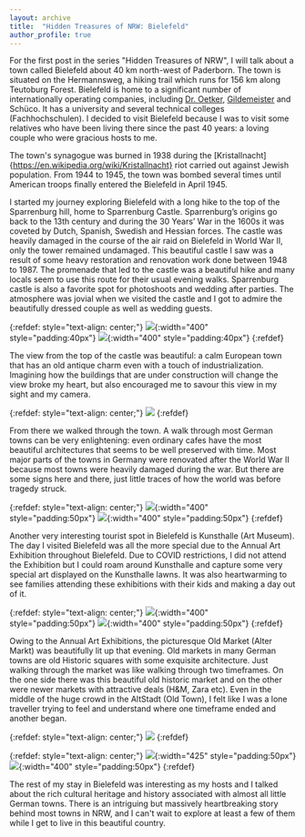 ```yaml
---
layout: archive
title:  "Hidden Treasures of NRW: Bielefeld"
author_profile: true
---
```

For the first post in the series "Hidden Treasures of NRW", I will talk about a town called Bielefeld about 40 km north-west of Paderborn. The town is situated on the Hermannsweg, a hiking trail which runs for 156 km along Teutoburg Forest. Bielefeld is home to a significant number of internationally operating companies, including [Dr. Oetker](https://en.wikipedia.org/wiki/Dr._Oetker), [Gildemeister](https://en.wikipedia.org/wiki/DMG_Mori_Aktiengesellschaft) and Schüco. It has a university and several technical colleges (Fachhochschulen). I decided to visit Bielefeld because I was to visit some relatives who have been living there since the past 40 years: a loving couple who were gracious hosts to me.

The town's synagogue was burned in 1938 during the [Kristallnacht]{https://en.wikipedia.org/wiki/Kristallnacht} riot carried out against Jewish population. From 1944 to 1945, the town was bombed several times until American troops finally entered the Bielefeld in April 1945. 

I started my journey exploring Bielefeld with a long hike to the top of the Sparrenburg hill, home to Sparrenburg Castle. Sparrenburg’s origins go back to the 13th century and during the 30 Years’ War in the 1600s it was coveted by Dutch, Spanish, Swedish and Hessian forces. The castle was heavily damaged in the course of the air raid on Bielefeld in World War II, only the tower remained undamaged. This beautiful castle I saw was a result of some heavy restoration and renovation work done between 1948 to 1987. The promenade that led to the castle was a beautiful hike and many locals seem to use this route for their usual evening walks. Sparrenburg castle is also a favorite spot for photoshoots and wedding after parties. The atmosphere was jovial when we visited the castle and I got to admire the beautifully dressed couple as well as wedding guests. 

{:refdef: style="text-align: center;"}
![](/images/Bielefeld2.jpg){:width="400" style="padding:40px"} 
![](/images/Bielefeld3.jpg){:width="400" style="padding:40px"} 
{:refdef}

The view from the top of the castle was beautiful: a calm European town that has an old antique charm even with a touch of industrialization. Imagining how the buildings that are under construction will change the view broke my heart, but also encouraged me to savour this view in my sight and my camera.

{:refdef: style="text-align: center;"}
![](/images/Bielefeld9.jpg)
{:refdef}

From there we walked through the town. A walk through most German towns can be very enlightening: even ordinary cafes have the most beautiful architectures that seems to be well preserved with time. Most major parts of the towns in Germany were renovated after the World War II because most towns were heavily damaged during the war. But there are some signs here and there, just little traces of how the world was before tragedy struck.

{:refdef: style="text-align: center;"}
![](/images/Bielefeld4.jpg){:width="400" style="padding:50px"} 
![](/images/Bielefeld5.jpg){:width="400" style="padding:50px"} 
{:refdef}

Another very interesting tourist spot in Bielefeld is Kunsthalle (Art Museum). The day I visited Bielefeld was all the more special due to the Annual Art Exhibition throughout Bielefeld. Due to COVID restrictions, I did not attend the Exhibition but I could roam around Kunsthalle and capture some very special art displayed on the Kunsthalle lawns. It was also heartwarming to see families attending these exhibitions with their kids and making a day out of it.

{:refdef: style="text-align: center;"}
![](/images/Bielefeld10.jpg){:width="400" style="padding:50px"} 
![](/images/Bielefeld11.jpg){:width="400" style="padding:50px"} 
{:refdef}

Owing to the Annual Art Exhibitions, the picturesque Old Market (Alter Markt) was beautifully lit up that evening. Old markets in many German towns are old Historic squares with some exquisite architecture. Just walking through the market was like walking through two timeframes. On the one side there was this beautiful old historic market and on the other were newer markets with attractive deals (H&M, Zara etc). Even in the middle of the huge crowd in the AltStadt (Old Town), I felt like I was a lone traveller trying to feel and understand where one timeframe ended and another began.

{:refdef: style="text-align: center;"}
![](/images/Bielefeld8.jpg)
{:refdef}

{:refdef: style="text-align: center;"}
![](/images/Bielefeld6.jpg){:width="425" style="padding:50px"} 
![](/images/Bielefeld7.jpg){:width="400" style="padding:50px"} 
{:refdef}

The rest of my stay in Bielefeld was interesting as my hosts and I talked about the rich cultural heritage and history associated with almost all little German towns. There is an intriguing but massively heartbreaking story behind most towns in NRW, and I can't wait to explore at least a few of them while I get to live in this beautiful country.